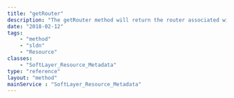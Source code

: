 ```yaml
---
title: "getRouter"
description: "The getRouter method will return the router associated with a network component. When the router is redundant, the hostname of the redundant group will be returned, rather than the router hostname. "
date: "2018-02-12"
tags:
    - "method"
    - "sldn"
    - "Resource"
classes:
    - "SoftLayer_Resource_Metadata"
type: "reference"
layout: "method"
mainService : "SoftLayer_Resource_Metadata"
---
```


